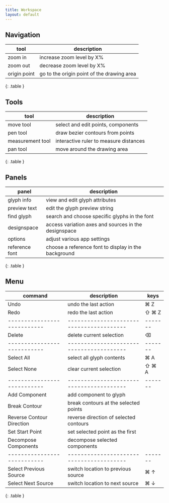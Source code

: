 ```yaml
---
title: Workspace
layout: default
---
```



Navigation
----------

| tool              | description                                |
|-------------------|--------------------------------------------|
| zoom in           | increase zoom level by X%                  |
| zoom out          | decrease zoom level by X%                  |
| origin point      | go to the origin point of the drawing area |
{: .table }


Tools
-----

| tool              | description                            |
|-------------------|----------------------------------------|
| move tool         | select and edit points, components     |
| pen tool          | draw bezier contours from points       |
| measurement tool  | interactive ruler to measure distances |
| pan tool          | move around the drawing area           |
{: .table }


Panels
------

| panel             | description                                          |
|-------------------|------------------------------------------------------|
| glyph info        | view and edit glyph attributes                       |
| preview text      | edit the glyph preview string                        |
| find glyph        | search and choose specific glyphs in the font        |
| designspace       | access variation axes and sources in the designspace |
| options           | adjust various app settings                          |
| reference font    | choose a reference font to display in the background |
{: .table }


Menu
----

| command                   | description                            | keys  |
|---------------------------|----------------------------------------|-------|
| Undo                      | undo the last action                   | ⌘ Z   |
| Redo                      | redo the last action                   | ⇧ ⌘ Z |
|---------------------------|----------------------------------------|-------|
| Delete                    | delete current selection               | ⌫     |
|---------------------------|----------------------------------------|-------|
| Select All                | select all glyph contents              | ⌘ A   |
| Select None               | clear current selection                | ⇧ ⌘ A |
|---------------------------|----------------------------------------|-------|
| Add Component             | add component to glyph                 |       |
| Break Contour             | break contours at the selected points  |       |
| Reverse Contour Direction | reverse direction of selected contours |       |
| Set Start Point           | set selected point as the first        |       |
| Decompose Components      | decompose selected components          |       |
|---------------------------|----------------------------------------|-------|
| Select Previous Source    | switch location to previous source     | ⌘ ↑   |
| Select Next Source        | switch location to next source         | ⌘ ↓   |
{: .table }

